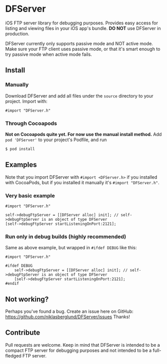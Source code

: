 # DFServer #
iOS FTP server library for debugging purposes. Provides easy access for listing and viewing files in your iOS app's bundle. **DO NOT** use DFServer in production.

DFServer currently only supports passive mode and NOT active mode. Make sure your FTP client uses passive mode, or that it's smart enough to try passive mode when active mode fails. 

## Install ##
### Manually ###
Download DFServer and add all files under the `source` directory to your project. Import with:
```
#import "DFServer.h"
```
### Through Cocoapods ###
**Not on Cocoapods quite yet. For now use the manual install method.**
Add `pod 'DFServer'` to your project's Podfile, and run

```sh
$ pod install
```

## Examples ##
Note that you import DFServer with `#import <DFServer.h>` if you installed with CocoaPods, but if you installed it manually it's `#import "DFServer.h"`.

### Very basic example ###
```objc
#import "DFServer.h"

self->debugFtpServer = [[DFServer alloc] init]; // self->debugFtpServer is an object of type DFServer
[self->debugFtpServer startListeningOnPort:2121];
```

### Run only in debug builds (highly recommended) ###
Same as above example, but wrapped in `#ifdef DEBUG` like this:
```objc
#import "DFServer.h"

#ifdef DEBUG
	self->debugFtpServer = [[DFServer alloc] init]; // self->debugFtpServer is an object of type DFServer
	[self->debugFtpServer startListeningOnPort:2121];
#endif
```

## Not working? ##
Perhaps you've found a bug. Create an issue here on GitHub: https://github.com/niklasberglund/DFServer/issues
Thanks!

## Contribute ##
Pull requests are welcome. Keep in mind that DFServer is intended to be a compact FTP server for debugging purposes and not intended to be a full-fledged FTP server.

